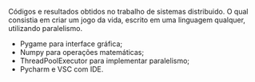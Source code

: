 Códigos e resultados obtidos no trabalho de sistemas distribuido. O qual consistia em criar um jogo da vida, escrito em uma linguagem qualquer, utilizando paralelismo.
* Pygame para interface gráfica;
* Numpy para operações matemáticas;
* ThreadPoolExecutor para implementar paralelismo;
* Pycharm e VSC com IDE.
